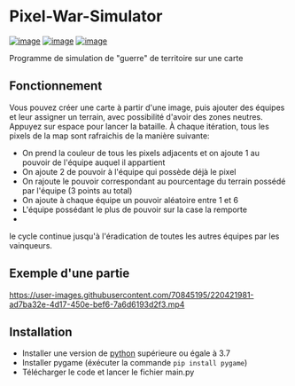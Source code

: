 # Pixel-War-Simulator
[![image](https://img.shields.io/badge/Language-Python-yellow)](https://www.python.org/)
[![image](https://img.shields.io/badge/Library-Pygame-orange)](https://www.pygame.org/)
[![image](https://img.shields.io/badge/Author-JonathanOll-blue)](https://github.com/JonathanOll/)

Programme de simulation de "guerre" de territoire sur une carte

## Fonctionnement

Vous pouvez créer une carte à partir d'une image, puis ajouter des équipes et leur assigner un terrain, avec possibilité d'avoir des zones neutres. Appuyez sur espace pour lancer la bataille. 
À chaque itération, tous les pixels de la map sont rafraichis de la manière suivante: 
- On prend la couleur de tous les pixels adjacents et on ajoute 1 au pouvoir de l'équipe auquel il appartient
- On ajoute 2 de pouvoir à l'équipe qui possède déjà le pixel
- On rajoute le pouvoir correspondant au pourcentage du terrain possédé par l'équipe (3 points au total)
- On ajoute à chaque équipe un pouvoir aléatoire entre 1 et 6
- L'équipe possédant le plus de pouvoir sur la case la remporte
- 
le cycle continue jusqu'à l'éradication de toutes les autres équipes par les vainqueurs.

## Exemple d'une partie

https://user-images.githubusercontent.com/70845195/220421981-ad7ba32e-4d17-450e-bef6-7a6d6193d2f3.mp4

## Installation

- Installer une version de [python](https://www.python.org/) supérieure ou égale à 3.7
- Installer pygame (éxécuter la commande `pip install pygame`)
- Télécharger le code et lancer le fichier main.py
